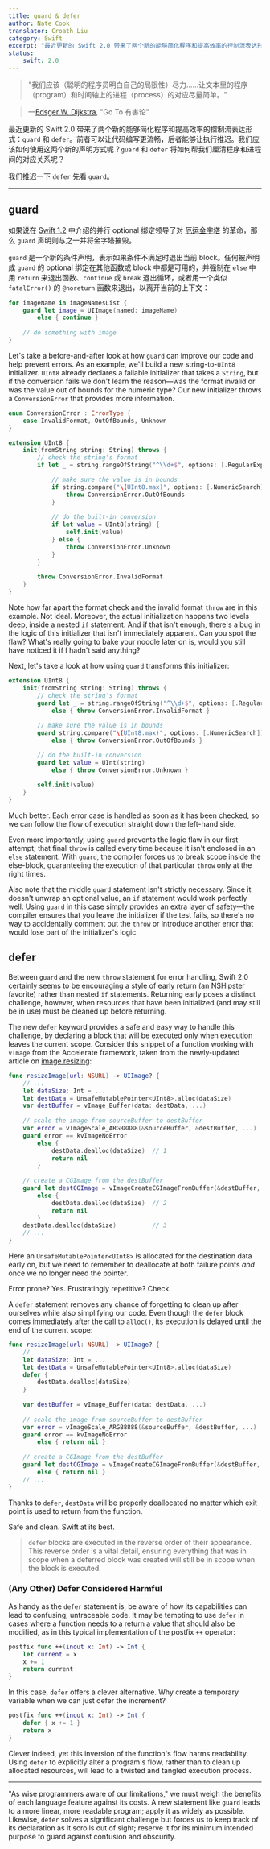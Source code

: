 ```yaml
---
title: guard & defer
author: Nate Cook
translator: Croath Liu
category: Swift
excerpt: "最近更新的 Swift 2.0 带来了两个新的能够简化程序和提高效率的控制流表达形式：`guard` 和 `defer`。前者可以让代码编写更流畅，后者能够让执行推迟。我们应该如何使用这两个新的声明方式呢？`guard` 和 `defer` 将如何帮我们厘清程序和进程间的对应关系呢？"
status:
    swift: 2.0
---
```


> "我们应该（聪明的程序员明白自己的局限性）尽力……让文本里的程序（program）和时间轴上的进程（process）的对应尽量简单。"

> —[Edsger W. Dijkstra](https://en.wikipedia.org/wiki/Edsger_W._Dijkstra), "Go To 有害论"

最近更新的 Swift 2.0 带来了两个新的能够简化程序和提高效率的控制流表达形式：`guard` 和 `defer`。前者可以让代码编写更流畅，后者能够让执行推迟。我们应该如何使用这两个新的声明方式呢？`guard` 和 `defer` 将如何帮我们厘清程序和进程间的对应关系呢？

我们推迟一下 `defer` 先看 `guard`。

---

## guard

如果说在 [Swift 1.2](/swift-1.2/) 中介绍的并行 optional 绑定领导了对 [厄运金字塔](http://www.scottlogic.com/blog/2014/12/08/swift-optional-pyramids-of-doom.html) 的革命，那么 `guard` 声明则与之一并将金字塔摧毁。

`guard` 是一个新的条件声明，表示如果条件不满足时退出当前 block。任何被声明成 `guard` 的 optional 绑定在其他函数或 block 中都是可用的，并强制在 `else` 中用 `return` 来退出函数、`continue` 或 `break` 退出循环，或者用一个类似  `fatalError()` 的 `@noreturn` 函数来退出，以离开当前的上下文：

```swift
for imageName in imageNamesList {
    guard let image = UIImage(named: imageName) 
        else { continue }
    
    // do something with image
}
```

Let's take a before-and-after look at how `guard` can improve our code and help prevent errors. As an example, we'll build a new string-to-`UInt8` initializer. `UInt8` already declares a failable initializer that takes a `String`, but if the conversion fails we don't learn the reason—was the format invalid or was the value out of bounds for the numeric type? Our new initializer throws a `ConversionError` that provides more information.

```swift
enum ConversionError : ErrorType {
    case InvalidFormat, OutOfBounds, Unknown
}

extension UInt8 {
    init(fromString string: String) throws {
        // check the string's format
        if let _ = string.rangeOfString("^\\d+$", options: [.RegularExpressionSearch]) {

            // make sure the value is in bounds
            if string.compare("\(UInt8.max)", options: [.NumericSearch]) != NSComparisonResult.OrderedAscending {
                throw ConversionError.OutOfBounds
            }
            
            // do the built-in conversion
            if let value = UInt8(string) {
                self.init(value)
            } else {
                throw ConversionError.Unknown
            }
        }
        
        throw ConversionError.InvalidFormat
    }
}
```

Note how far apart the format check and the invalid format `throw` are in this example. Not ideal. Moreover, the actual initialization happens two levels deep, inside a nested `if` statement. And if that isn't enough, there's a bug in the logic of this initializer that isn't immediately apparent. Can you spot the flaw? What's really going to bake your noodle later on is, would you still have noticed it if I hadn't said anything?

Next, let's take a look at how using `guard` transforms this initializer:

```swift
extension UInt8 {
    init(fromString string: String) throws {
        // check the string's format
        guard let _ = string.rangeOfString("^\\d+$", options: [.RegularExpressionSearch]) 
            else { throw ConversionError.InvalidFormat }
        
        // make sure the value is in bounds
        guard string.compare("\(UInt8.max)", options: [.NumericSearch]) != NSComparisonResult.OrderedDescending 
            else { throw ConversionError.OutOfBounds }

        // do the built-in conversion
        guard let value = UInt(string) 
            else { throw ConversionError.Unknown }
        
        self.init(value)
    }
}
```

Much better. Each error case is handled as soon as it has been checked, so we can follow the flow of execution straight down the left-hand side. 

Even more importantly, using `guard` prevents the logic flaw in our first attempt; that final `throw` is called every time because it isn't enclosed in an `else` statement. With `guard`, the compiler forces us to break scope inside the else-block, guaranteeing the execution of that particular `throw` only at the right times.

Also note that the middle `guard` statement isn't strictly necessary. Since it doesn't unwrap an optional value, an `if` statement would work perfectly well. Using `guard` in this case simply provides an extra layer of safety—the compiler ensures that you leave the initializer if the test fails, so there's no way to accidentally comment out the `throw` or introduce another error that would lose part of the initializer's logic.


## defer

Between `guard` and the new `throw` statement for error handling, Swift 2.0 certainly seems to be encouraging a style of early return (an NSHipster favorite) rather than nested `if` statements. Returning early poses a distinct challenge, however, when resources that have been initialized (and may still be in use) must be cleaned up before returning.

The new `defer` keyword provides a safe and easy way to handle this challenge, by declaring a block that will be executed only when execution leaves the current scope. Consider this snippet of a function working with `vImage` from the Accelerate framework, taken from the newly-updated article on [image resizing](/image-resizing/):

```swift
func resizeImage(url: NSURL) -> UIImage? {
    // ...
    let dataSize: Int = ...
    let destData = UnsafeMutablePointer<UInt8>.alloc(dataSize)
    var destBuffer = vImage_Buffer(data: destData, ...)
    
    // scale the image from sourceBuffer to destBuffer
    var error = vImageScale_ARGB8888(&sourceBuffer, &destBuffer, ...)
    guard error == kvImageNoError
        else {
            destData.dealloc(dataSize)  // 1
            return nil
        }
    
    // create a CGImage from the destBuffer
    guard let destCGImage = vImageCreateCGImageFromBuffer(&destBuffer, &format, ...) 
        else {
            destData.dealloc(dataSize)  // 2
            return nil
        }
    destData.dealloc(dataSize)          // 3
    // ...
}
```

Here an `UnsafeMutablePointer<UInt8>` is allocated for the destination data early on, but we need to remember to deallocate at both failure points *and* once we no longer need the pointer.

Error prone? Yes. Frustratingly repetitive? Check.

A `defer` statement removes any chance of forgetting to clean up after ourselves while also simplifying our code. Even though the `defer` block comes immediately after the call to `alloc()`, its execution is delayed until the end of the current scope:

```swift
func resizeImage(url: NSURL) -> UIImage? {
    // ...
    let dataSize: Int = ...
    let destData = UnsafeMutablePointer<UInt8>.alloc(dataSize)
    defer {
        destData.dealloc(dataSize)
    }
    
    var destBuffer = vImage_Buffer(data: destData, ...)
    
    // scale the image from sourceBuffer to destBuffer
    var error = vImageScale_ARGB8888(&sourceBuffer, &destBuffer, ...)
    guard error == kvImageNoError 
        else { return nil }
    
    // create a CGImage from the destBuffer
    guard let destCGImage = vImageCreateCGImageFromBuffer(&destBuffer, &format, ...) 
        else { return nil }
    // ...
}
```

Thanks to `defer`, `destData` will be properly deallocated no matter which exit point is used to return from the function.

Safe and clean. Swift at its best.

> `defer` blocks are executed in the reverse order of their appearance. This reverse order is a vital detail, ensuring everything that was in scope when a deferred block was created will still be in scope when the block is executed.


### (Any Other) Defer Considered Harmful

As handy as the `defer` statement is, be aware of how its capabilities can lead to confusing, untraceable code. It may be tempting to use `defer` in cases where a function needs to a return a value that should also be modified, as in this typical implementation of the postfix `++` operator:

```swift
postfix func ++(inout x: Int) -> Int {
    let current = x
    x += 1
    return current
}
```

In this case, `defer` offers a clever alternative. Why create a temporary variable when we can just defer the increment? 

```swift
postfix func ++(inout x: Int) -> Int {
    defer { x += 1 }
    return x
}
```

Clever indeed, yet this inversion of the function's flow harms readability. Using `defer` to explicitly alter a program's flow, rather than to clean up allocated resources, will lead to a twisted and tangled execution process.


---

"As wise programmers aware of our limitations," we must weigh the benefits of each language feature against its costs. A new statement like `guard` leads to a more linear, more readable program; apply it as widely as possible. Likewise, `defer` solves a significant challenge but forces us to keep track of its declaration as it scrolls out of sight; reserve it for its minimum intended purpose to guard against confusion and obscurity.

